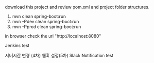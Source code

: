 download this project and review pom.xml and project folder structures.

1. mvn clean spring-boot:run
2. mvn -Pdev clean spring-boot:run
3. mvn -Pprod clean spring-boot:run

in browser check the url "http://localhost:8080"

Jenkins test

서버시간 변경 (4차)
웹훅 설정(5차)
Slack Notification test 
